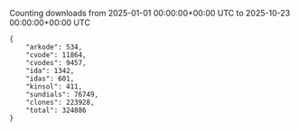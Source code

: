 
Counting downloads from 2025-01-01 00:00:00+00:00 UTC to 2025-10-23 00:00:00+00:00 UTC

```
{
    "arkode": 534,
    "cvode": 11864,
    "cvodes": 9457,
    "ida": 1342,
    "idas": 601,
    "kinsol": 411,
    "sundials": 76749,
    "clones": 223928,
    "total": 324886
}
```
